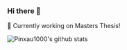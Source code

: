 ### Hi there 👋

🔭 Currently working on Masters Thesis!

![Pinxau1000's github stats](https://github-readme-stats.vercel.app/api?username=pinxau1000&count_private=true&show_icons=true&theme=dark)
